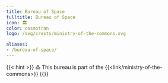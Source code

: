 ```yaml
---
title: Bureau of Space
fulltitle: Bureau of Space
icon: 🏛️
color: cosmotran
logo: /svg/crests/ministry-of-the-commons.svg

aliases:
- /bureau-of-space/
---
```

{{< hint >}}
߷ This bureau is part of the {{<link/ministry-of-the-commons>}}
{{</hint>}}